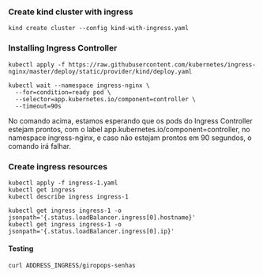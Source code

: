 ### Create kind cluster with ingress

```
kind create cluster --config kind-with-ingress.yaml
```

### Installing Ingress Controller
```
kubectl apply -f https://raw.githubusercontent.com/kubernetes/ingress-nginx/master/deploy/static/provider/kind/deploy.yaml
```

```
kubectl wait --namespace ingress-nginx \
  --for=condition=ready pod \
  --selector=app.kubernetes.io/component=controller \
  --timeout=90s
```

No comando acima, estamos esperando que os pods do Ingress Controller estejam prontos, com o label app.kubernetes.io/component=controller, no namespace ingress-nginx, e caso não estejam prontos em 90 segundos, o comando irá falhar.

### Create ingress resources

```
kubectl apply -f ingress-1.yaml
kubectl get ingress
kubectl describe ingress ingress-1

kubectl get ingress ingress-1 -o jsonpath='{.status.loadBalancer.ingress[0].hostname}'
kubectl get ingress ingress-1 -o jsonpath='{.status.loadBalancer.ingress[0].ip}'

```

#### Testing
```
curl ADDRESS_INGRESS/giropops-senhas
```


